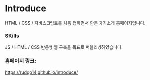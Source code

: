 # Introduce

HTML / CSS / 자바스크립트를 처음 접하면서 만든 자기소개 홈페이지입니다.

### SKills
JS / HTML / CSS
반응형 웹 구축을 목표로 퍼블리싱하였습니다.

### 홈페이지 링크:
https://rudqo14.github.io/introduce/
